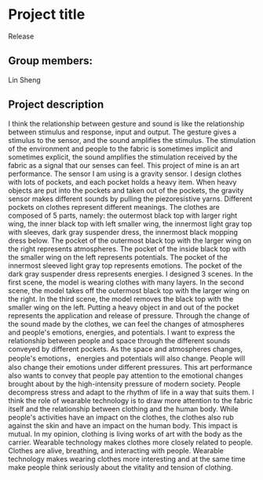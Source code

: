 # Project title

Release

## Group members:

Lin Sheng

## Project description

I think the relationship between gesture and sound is like the relationship between stimulus
and response, input and output. The gesture gives a stimulus to the sensor, and the sound
amplifies the stimulus. The stimulation of the environment and people to the fabric is
sometimes implicit and sometimes explicit, the sound amplifies the stimulation received by
the fabric as a signal that our senses can feel.
This project of mine is an art performance. The sensor I am using is a gravity sensor. I
design clothes with lots of pockets, and each pocket holds a heavy item. When heavy
objects are put into the pockets and taken out of the pockets, the gravity sensor makes
different sounds by pulling the piezoresistive yarns. Different pockets on clothes represent
different meanings.
The clothes are composed of 5 parts, namely: the outermost black top with larger right
wing, the inner black top with left smaller wing, the innermost light gray top with sleeves,
dark gray suspender dress, the innermost black mopping dress below. The pocket of the
outermost black top with the larger wing on the right represents atmospheres. The pocket
of the inside black top with the smaller wing on the left represents potentials. The pocket
of the innermost sleeved light gray top represents emotions. The pocket of the dark gray
suspender dress represents energies. I designed 3 scenes. In the first scene, the model is
wearing clothes with many layers. In the second scene, the model takes off the outermost
black top with the larger wing on the right. In the third scene, the model removes the black
top with the smaller wing on the left. Putting a heavy object in and out of the pocket
represents the application and release of pressure. Through the change of the sound made
by the clothes, we can feel the changes of atmospheres and people's emotions, energies,
and potentials.
I want to express the relationship between people and space through the different sounds
conveyed by different pockets. As the space and atmospheres changes, people's emotions，
energies and potentials will also change. People will also change their emotions under
different pressures. This art performance also wants to convey that people pay attention to
the emotional changes brought about by the high-intensity pressure of modern society.
People decompress stress and adapt to the rhythm of life in a way that suits them.
I think the role of wearable technology is to draw more attention to the fabric itself and the
relationship between clothing and the human body. While people's activities have an
impact on the clothes, the clothes also rub against the skin and have an impact on the
human body. This impact is mutual. In my opinion, clothing is living works of art with the
body as the carrier. Wearable technology makes clothes more closely related to people.
Clothes are alive, breathing, and interacting with people. Wearable technology makes
wearing clothes more interesting and at the same time make people think seriously about
the vitality and tension of clothing.
